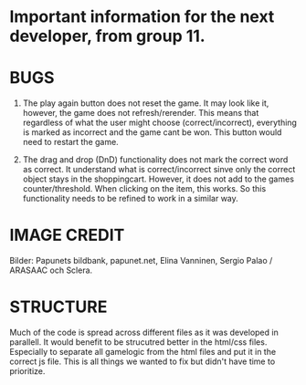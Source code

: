 # Important information for the next developer, from group 11.

# BUGS
1. The play again button does not reset the game. It may look like it, however, the game does not refresh/rerender. This means that regardless of what the user might choose (correct/incorrect), everything is marked as incorrect and the game cant be won. This button would need to restart the game.

2. The drag and drop (DnD) functionality does not mark the correct word as correct. It understand what is correct/incorrect sinve only the correct object  stays in the shoppingcart. However, it does not add to the games counter/threshold. When clicking on the item, this works. So this functionality needs to be refined to work in a similar way.

# IMAGE CREDIT
Bilder: Papunets bildbank, papunet.net, Elina Vanninen, Sergio Palao / ARASAAC och Sclera.

# STRUCTURE
Much of the code is spread across different files as it was developed in parallell. It would benefit to be strucutred better in the html/css files. Especially to separate all gamelogic from the html files and put it in the correct js file. This is all things we wanted to fix but didn't have time to prioritize.